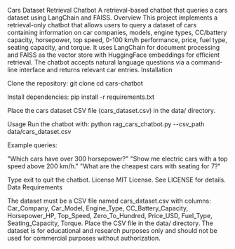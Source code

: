 Cars Dataset Retrieval Chatbot
A retrieval-based chatbot that queries a cars dataset using LangChain and FAISS.
Overview
This project implements a retrieval-only chatbot that allows users to query a dataset of cars containing information on car companies, models, engine types, CC/battery capacity, horsepower, top speed, 0-100 km/h performance, price, fuel type, seating capacity, and torque. It uses LangChain for document processing and FAISS as the vector store with HuggingFace embeddings for efficient retrieval. The chatbot accepts natural language questions via a command-line interface and returns relevant car entries.
Installation

Clone the repository:
git clone <repository-url>
cd cars-chatbot


Install dependencies:
pip install -r requirements.txt


Place the cars dataset CSV file (cars_dataset.csv) in the data/ directory.


Usage
Run the chatbot with:
python rag_cars_chatbot.py --csv_path data/cars_dataset.csv

Example queries:

"Which cars have over 300 horsepower?"
"Show me electric cars with a top speed above 200 km/h."
"What are the cheapest cars with seating for 7?"

Type exit to quit the chatbot.
License
MIT License. See LICENSE for details.
Data Requirements

The dataset must be a CSV file named cars_dataset.csv with columns: Car_Company, Car_Model, Engine_Type, CC_Battery_Capacity, Horsepower_HP, Top_Speed, Zero_To_Hundred, Price_USD, Fuel_Type, Seating_Capacity, Torque.
Place the CSV file in the data/ directory.
The dataset is for educational and research purposes only and should not be used for commercial purposes without authorization.
